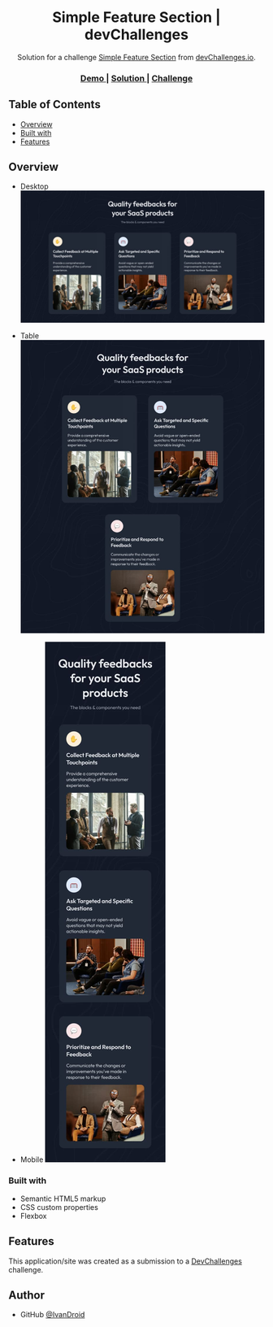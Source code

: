 <h1 align="center">Simple Feature Section | devChallenges</h1>

<div align="center">
   Solution for a challenge <a href="https://devchallenges.io/challenge/simple-feature-section-challenge" target="_blank">Simple Feature Section</a> from <a href="http://devchallenges.io" target="_blank">devChallenges.io</a>.
</div>

<div align="center">
  <h3>
    <a href="https://ivancs719.github.io/simple-feature-section-master">
      Demo
    </a>
    <span> | </span>
    <a href="https://github.com/IvanCS719/simple-feature-section-master">
      Solution
    </a>
    <span> | </span>
    <a href="https://devchallenges.io/challenge/simple-feature-section-challenge">
      Challenge
    </a>
  </h3>
</div>

<!-- TABLE OF CONTENTS -->

## Table of Contents

- [Overview](#overview)
- [Built with](#built-with)
- [Features](#features)

<!-- OVERVIEW -->

## Overview

- Desktop
![screenshot](https://github.com/IvanCS719/simple-feature-section-master/blob/main/design/Desktop_1350px.jpg?raw=true)

- Table
![screenshot](https://github.com/IvanCS719/simple-feature-section-master/blob/main/design/Tablet_1024px.jpg?raw=true)

- Mobile
![screenshot](https://github.com/IvanCS719/simple-feature-section-master/blob/main/design/Mobile_412px.jpg?raw=true)

### Built with

- Semantic HTML5 markup
- CSS custom properties
- Flexbox

## Features

This application/site was created as a submission to a [DevChallenges](https://devchallenges.io/challenges-dashboard) challenge.

## Author

- GitHub [@IvanDroid](https://github.com/IvanCS719)
